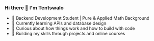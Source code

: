 ### Hi there 👋 I'm Tentswalo

- 🧠 Backend Development Student | Pure & Applied Math Background
- 🌱 Currently learning APIs and database design
- 🚀 Curious about how things work and how to build with code
- 💼 Building my skills through projects and online courses
<!--

-->
